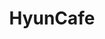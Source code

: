 ---
title: HyunCafe
github: https://github.com/HyunCafe
mode: dark
transition: 1s
score: 77.2
archetype:
- GIF
- Animation
---